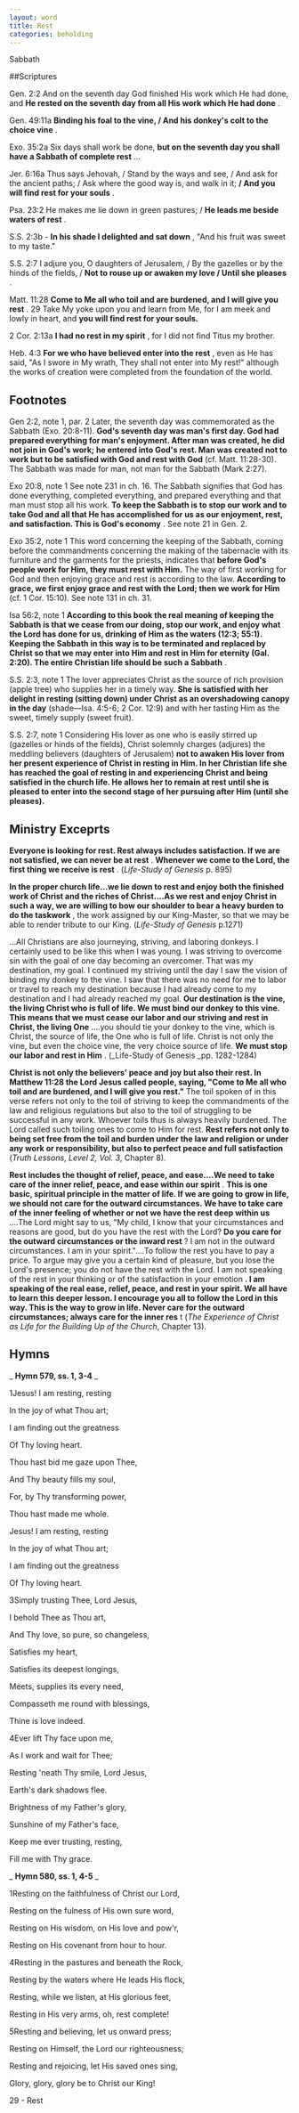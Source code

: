 ```yaml
---
layout: word
title: Rest
categories: beholding
---
```


Sabbath

##Scriptures

Gen. 2:2 And on the seventh day God finished His work which He had done, and **He rested on the seventh day from all His work which He had done** .

Gen. 49:11a **Binding his foal to the vine, / And his donkey's colt to the choice vine** .

Exo. 35:2a Six days shall work be done, **but on the seventh day you shall have a Sabbath of complete rest** …

Jer. 6:16a Thus says Jehovah, / Stand by the ways and see, / And ask for the ancient paths; / Ask where the good way is, and walk in it; **/ And you will find rest for your souls** .

Psa. 23:2 He makes me lie down in green pastures; / **He leads me beside waters of rest** .

S.S. 2:3b - **In his shade I delighted and sat down** , "And his fruit was sweet to my taste."

S.S. 2:7 I adjure you, O daughters of Jerusalem, / By the gazelles or by the hinds of the fields, / **Not to rouse up or awaken my love / Until she pleases** .

Matt. 11:28 **Come to Me all who toil and are burdened, and I will give you rest** . 29 Take My yoke upon you and learn from Me, for I am meek and lowly in heart, and **you will find rest for your souls.**

2 Cor. 2:13a **I had no rest in my spirit** , for I did not find Titus my brother.

Heb. 4:3 **For we who have believed enter into the rest** , even as He has said, "As I swore in My wrath, They shall not enter into My rest!" although the works of creation were completed from the foundation of the world.

## Footnotes

Gen 2:2, note 1, par. 2 Later, the seventh day was commemorated as the Sabbath (Exo. 20:8-11). **God's seventh day was man's first day. God had prepared everything for man's enjoyment. After man was created, he did not join in God's work; he entered into God's rest. Man was created not to work but to be satisfied with God and rest with God** (cf. Matt. 11:28-30). The Sabbath was made for man, not man for the Sabbath (Mark 2:27).

Exo 20:8, note 1 See note 231 in ch. 16. The Sabbath signifies that God has done everything, completed everything, and prepared everything and that man must stop all his work. **To keep the Sabbath is to stop our work and to take God and all that He has accomplished for us as our enjoyment, rest, and satisfaction. This is God's economy** . See note 21 in Gen. 2.

Exo 35:2, note 1 This word concerning the keeping of the Sabbath, coming before the commandments concerning the making of the tabernacle with its furniture and the garments for the priests, indicates that **before God's people work for Him, they must rest with Him.** The way of first working for God and then enjoying grace and rest is according to the law. **According to grace, we first enjoy grace and rest with the Lord; then we work for Him** (cf. 1 Cor. 15:10). See note 131 in ch. 31.

Isa 56:2, note 1 **According to this book the real meaning of keeping the Sabbath is that we cease from our doing, stop our work, and enjoy what the Lord has done for us, drinking of Him as the waters (12:3; 55:1). Keeping the Sabbath in this way is to be terminated and replaced by Christ so that we may enter into Him and rest in Him for eternity (Gal. 2:20). The entire Christian life should be such a Sabbath** .

S.S. 2:3, note 1 The lover appreciates Christ as the source of rich provision (apple tree) who supplies her in a timely way. **She is satisfied with her delight in resting (sitting down) under Christ as an overshadowing canopy in the day** (shade—Isa. 4:5-6; 2 Cor. 12:9) and with her tasting Him as the sweet, timely supply (sweet fruit).

S.S. 2:7, note 1 Considering His lover as one who is easily stirred up (gazelles or hinds of the fields), Christ solemnly charges (adjures) the meddling believers (daughters of Jerusalem) **not to awaken His lover from her present experience of Christ in resting in Him. In her Christian life she has reached the goal of resting in and experiencing Christ and being satisfied in the church life. He allows her to remain at rest until she is pleased to enter into the second stage of her pursuing after Him (until she pleases).**

## Ministry Exceprts

**Everyone is looking for rest. Rest always includes satisfaction. If we are not satisfied, we can never be at rest** . **Whenever we come to the Lord, the first thing we receive is rest** . (_Life-Study of Genesis_ p. 895)

**In the proper church life...we lie down to rest and enjoy both the finished work of Christ and the riches of Christ….As we rest and enjoy Christ in such a way, we are willing to bow our shoulder to bear a heavy burden to do the taskwork** , the work assigned by our King-Master, so that we may be able to render tribute to our King. (_Life-Study of Genesis_ p.1271)

...All Christians are also journeying, striving, and laboring donkeys. I certainly used to be like this when I was young. I was striving to overcome sin with the goal of one day becoming an overcomer. That was my destination, my goal. I continued my striving until the day I saw the vision of binding my donkey to the vine. I saw that there was no need for me to labor or travel to reach my destination because I had already come to my destination and I had already reached my goal. **Our destination is the vine, the living Christ who is full of life. We must bind our donkey to this vine. This means that we must cease our labor and our striving and rest in Christ, the living One** ….you should tie your donkey to the vine, which is Christ, the source of life, the One who is full of life. Christ is not only the vine, but even the choice vine, the very choice source of life. **We must stop our labor and rest in Him** . (_Life-Study of Genesis _pp. 1282-1284)

**Christ is not only the believers' peace and joy but also their rest. In Matthew 11:28 the Lord Jesus called people, saying, "Come to Me all who toil and are burdened, and I will give you rest."** The toil spoken of in this verse refers not only to the toil of striving to keep the commandments of the law and religious regulations but also to the toil of struggling to be successful in any work. Whoever toils thus is always heavily burdened. The Lord called such toiling ones to come to Him for rest. **Rest refers not only to being set free from the toil and burden under the law and religion or under any work or responsibility, but also to perfect peace and full satisfaction** (_Truth Lessons_, _Level 2, Vol. 3_, Chapter 8).

**Rest includes the thought of relief, peace, and ease….We need to take care of the inner relief, peace, and ease within our spirit** . **This is one basic, spiritual principle in the matter of life. If we are going to grow in life, we should not care for the outward circumstances. We have to take care of the inner feeling of whether or not we have the rest deep within us** ….The Lord might say to us, "My child, I know that your circumstances and reasons are good, but do you have the rest with the Lord? **Do you care for the outward circumstances or the inward rest** ? I am not in the outward circumstances. I am in your spirit."….To follow the rest you have to pay a price. To argue may give you a certain kind of pleasure, but you lose the Lord's presence; you do not have the rest with the Lord. I am not speaking of the rest in your thinking or of the satisfaction in your emotion **. I am speaking of the real ease, relief, peace, and rest in your spirit. We all have to learn this deeper lesson. I encourage you all to follow the Lord in this way. This is the way to grow in life. Never care for the outward circumstances; always care for the inner res** t (_The Experience of Christ as Life for the Building Up of the Church_, Chapter 13).

## Hymns

_ **Hymn 579, ss. 1, 3-4** _

1Jesus! I am resting, resting

In the joy of what Thou art;

I am finding out the greatness

Of Thy loving heart.

Thou hast bid me gaze upon Thee,

And Thy beauty fills my soul,

For, by Thy transforming power,

Thou hast made me whole.

Jesus! I am resting, resting

In the joy of what Thou art;

I am finding out the greatness

Of Thy loving heart.

3Simply trusting Thee, Lord Jesus,

I behold Thee as Thou art,

And Thy love, so pure, so changeless,

Satisfies my heart,

Satisfies its deepest longings,

Meets, supplies its every need,

Compasseth me round with blessings,

Thine is love indeed.

4Ever lift Thy face upon me,

As I work and wait for Thee;

Resting 'neath Thy smile, Lord Jesus,

Earth's dark shadows flee.

Brightness of my Father's glory,

Sunshine of my Father's face,

Keep me ever trusting, resting,

Fill me with Thy grace.

_ **Hymn 580, ss. 1, 4-5** _

1Resting on the faithfulness of Christ our Lord,

Resting on the fulness of His own sure word,

Resting on His wisdom, on His love and pow'r,

Resting on His covenant from hour to hour.

4Resting in the pastures and beneath the Rock,

Resting by the waters where He leads His flock,

Resting, while we listen, at His glorious feet,

Resting in His very arms, oh, rest complete!

5Resting and believing, let us onward press;

Resting on Himself, the Lord our righteousness;

Resting and rejoicing, let His saved ones sing,

Glory, glory, glory be to Christ our King!

29 - Rest
